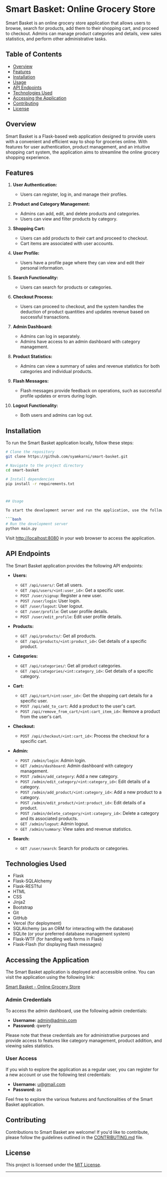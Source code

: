 # Smart Basket: Online Grocery Store

Smart Basket is an online grocery store application that allows users to browse, search for products, add them to their shopping cart, and proceed to checkout. Admins can manage product categories and details, view sales statistics, and perform other administrative tasks.

## Table of Contents

- [Overview](#overview)
- [Features](#features)
- [Installation](#installation)
- [Usage](#usage)
- [API Endpoints](#api-endpoints)
- [Technologies Used](#technologies-used)
- [Accessing the Application](#accessing-the-application)
- [Contributing](#contributing)
- [License](#license)

## Overview

Smart Basket is a Flask-based web application designed to provide users with a convenient and efficient way to shop for groceries online. With features for user authentication, product management, and an intuitive shopping cart system, the application aims to streamline the online grocery shopping experience.

## Features

1. **User Authentication:**
   - Users can register, log in, and manage their profiles.

2. **Product and Category Management:**
   - Admins can add, edit, and delete products and categories.
   - Users can view and filter products by category.

3. **Shopping Cart:**
   - Users can add products to their cart and proceed to checkout.
   - Cart items are associated with user accounts.

4. **User Profile:**
   - Users have a profile page where they can view and edit their personal information.

5. **Search Functionality:**
   - Users can search for products or categories.

6. **Checkout Process:**
   - Users can proceed to checkout, and the system handles the deduction of product quantities and updates revenue based on successful transactions.

7. **Admin Dashboard:**
   - Admins can log in separately.
   - Admins have access to an admin dashboard with category management.

8. **Product Statistics:**
   - Admins can view a summary of sales and revenue statistics for both categories and individual products.

9. **Flash Messages:**
   - Flash messages provide feedback on operations, such as successful profile updates or errors during login.

10. **Logout Functionality:**
    - Both users and admins can log out.

## Installation

To run the Smart Basket application locally, follow these steps:

```bash
# Clone the repository
git clone https://github.com/syamkarni/smart-basket.git

# Navigate to the project directory
cd smart-basket

# Install dependencies
pip install -r requirements.txt



## Usage

To start the development server and run the application, use the following commands:

```bash
# Run the development server
python main.py
```

Visit [http://localhost:8080](http://localhost:8080) in your web browser to access the application.

## API Endpoints

The Smart Basket application provides the following API endpoints:

- **Users:**
  - `GET /api/users/`: Get all users.
  - `GET /api/users/<int:user_id>`: Get a specific user.
  - `POST /user/signup`: Register a new user.
  - `POST /user/login`: User login.
  - `GET /user/logout`: User logout.
  - `GET /user/profile`: Get user profile details.
  - `POST /user/edit_profile`: Edit user profile details.

- **Products:**
  - `GET /api/products/`: Get all products.
  - `GET /api/products/<int:product_id>`: Get details of a specific product.

- **Categories:**
  - `GET /api/categories/`: Get all product categories.
  - `GET /api/categories/<int:category_id>`: Get details of a specific category.

- **Cart:**
  - `GET /api/cart/<int:user_id>`: Get the shopping cart details for a specific user.
  - `POST /api/add_to_cart`: Add a product to the user's cart.
  - `POST /api/remove_from_cart/<int:cart_item_id>`: Remove a product from the user's cart.

- **Checkout:**
  - `POST /api/checkout/<int:cart_id>`: Process the checkout for a specific cart.

- **Admin:**
  - `POST /admin/login`: Admin login.
  - `GET /admin/dashboard`: Admin dashboard with category management.
  - `POST /admin/add_category`: Add a new category.
  - `POST /admin/edit_category/<int:category_id>`: Edit details of a category.
  - `POST /admin/add_product/<int:category_id>`: Add a new product to a category.
  - `POST /admin/edit_product/<int:product_id>`: Edit details of a product.
  - `POST /admin/delete_category/<int:category_id>`: Delete a category and its associated products.
  - `GET /admin/logout`: Admin logout.
  - `GET /admin/summary`: View sales and revenue statistics.

- **Search:**
  - `GET /user/search`: Search for products or categories.



## Technologies Used

- Flask
- Flask-SQLAlchemy
- Flask-RESTful
- HTML
- CSS
- Jinja2
- Bootstrap
- Git
- GitHub
- Vercel (for deployment)
- SQLAlchemy (as an ORM for interacting with the database)
- SQLite (or your preferred database management system)
- Flask-WTF (for handling web forms in Flask)
- Flask-Flash (for displaying flash messages)


## Accessing the Application

The Smart Basket application is deployed and accessible online. You can visit the application using the following link:

[Smart Basket - Online Grocery Store](https://smart-basket.vercel.app/login)

### Admin Credentials

To access the admin dashboard, use the following admin credentials:

- **Username:** admin@admin.com
- **Password:** qwerty

Please note that these credentials are for administrative purposes and provide access to features like category management, product addition, and viewing sales statistics.

### User Access

If you wish to explore the application as a regular user, you can register for a new account or use the following test credentials:

- **Username:** u@gmail.com
- **Password:** as

Feel free to explore the various features and functionalities of the Smart Basket application.



## Contributing


Contributions to Smart Basket are welcome! If you'd like to contribute, please follow the guidelines outlined in the [CONTRIBUTING.md](CONTRIBUTING.md) file.

## License

This project is licensed under the [MIT License](LICENSE).

---
